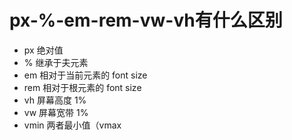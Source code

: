 # px-%-em-rem-vw-vh有什么区别
* px 绝对值
* % 继承于夫元素
* em 相对于当前元素的 font size
* rem 相对于根元素的 font size
* vh 屏幕高度 1%
* vw 屏幕宽带 1%
* vmin 两者最小值（vmax
